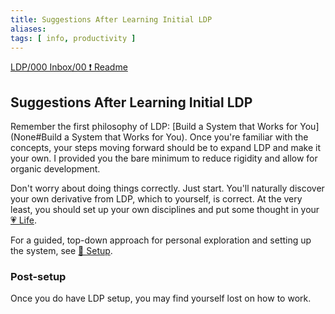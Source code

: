 ```yaml
---
title: Suggestions After Learning Initial LDP
aliases: 
tags: [ info, productivity ]
---
```

[LDP/000 Inbox/00 ❗ Readme](None)
## Suggestions After Learning Initial LDP
Remember the first philosophy of LDP: [Build a System that Works for You](None#Build a System that Works for You). Once you're familiar with the concepts, your steps moving forward should be to expand LDP and make it your own. I provided you the bare minimum to reduce rigidity and allow for organic development.

Don't worry about doing things correctly. Just start. You'll naturally discover your own derivative from LDP, which to yourself, is correct. At the very least, you should set up your own disciplines and put some thought in your [💗 Life](out/400-life.md). 

For a guided, top-down approach for personal exploration and setting up the system, see [🧰 Setup](None).

### Post-setup
Once you do have LDP setup, you may find yourself lost on how to work. 